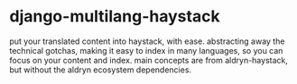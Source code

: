 # django-multilang-haystack

put your translated content into haystack, with ease. abstracting away the technical gotchas, making it easy to index in many languages, so you can focus on your content and index. main concepts are from aldryn-haystack, but without the aldryn ecosystem dependencies.

